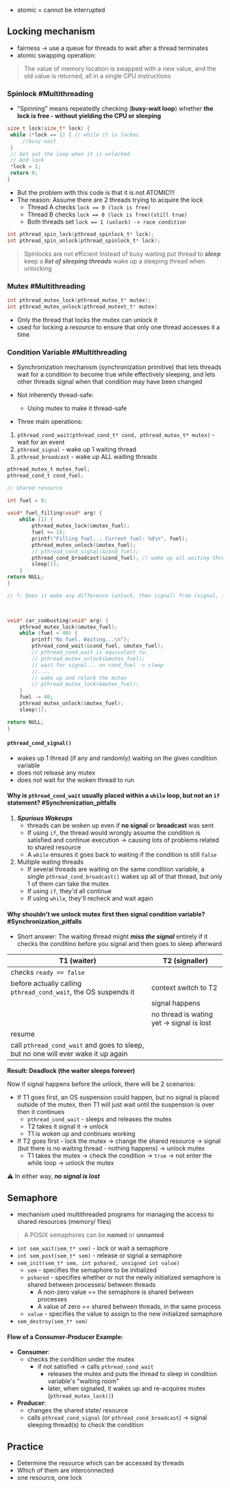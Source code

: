 - atomic = cannot be interrupted

## Locking mechanism
- fairness -> use a queue for threads to wait after a thread terminates
- atomic swapping operation:
> The value of memory location is swapped with a new value, and the old value is returned, all in a single CPU instructions
### Spinlock #Multithreading
- "Spinning" means repeatedly checking (**busy-wait loop**) whether **the lock is free - without yielding the CPU or sleeping**
```c
size_t lock(size_t* lock) {
 while (*lock == 1) { // while it is lockec
	 //busy wait
 }
 // Get out the loop when it is unlocked
 // And lock
 *lock = 1;
 return 0;
}
```
- But the problem with this code is that it is not ATOMIC!!!
- The reason: Assume there are 2 threads trying to acquire the lock
	- Thread A checks `lock == 0 (lock is free)`
	- Thread B checks `lock == 0 (lock is free)(still true)`
	- Both threads set `lock == 1 (unlock) -> race condition`

```c
int pthread_spin_lock(pthread_spinlock_t* lock);
int pthread_spin_unlock(pthread_spinlock_t* lock);
```

> Spinlocks are not efficient
> Instead of busy waiting
> 	 put thread to ***sleep***
> 	 keep a ***list of sleeping threads***
> 	 wake up a sleeping thread when unlocking

### Mutex #Multithreading 
```c
int pthread_mutex_lock(pthread_mutex_t* mutex);
int pthread_mutex_unlock(pthread_mutext_t* mutex)
```
- Only the thread that locks the mutex can unlock it
- used for locking a resource to ensure that only one thread accesses it a  time

### Condition Variable #Multithreading
- Synchronization mechanism (synchronization primitive) that lets threads wait for a condition to become true while effectively sleeping, and lets other threads signal when that condition may have been changed

- Not inherently thread-safe:
	- Using mutex to make it thread-safe
- Three main operations:
1. `pthread_cond_wait(pthread_cond_t* cond, pthread_mutex_t* mutex)` - wait for an event
2. `pthread_signal` - wake up 1 waiting thread
3. `pthread_broadcast` - wake up ALL waiting threads

```C
pthread_mutex_t mutex_fuel;
pthread_cond_t cond_fuel;

// Shared resource

int fuel = 0;
  
void* fuel_filling(void* arg) {
	while (1) {
		pthread_mutex_lock(&mutex_fuel);
		fuel += 15;
		printf("Filling fuel... Current fuel: %d\n", fuel);
		pthread_mutex_unlock(&mutex_fuel);
		// pthread_cond_signal(&cond_fuel);
		pthread_cond_broadcast(&cond_fuel); // wake up all waiting threads
		sleep(1);
	}
return NULL;
}

// ?: Does it make any difference (unlock, then signal) from (signal, then unlock)?

  

void* car_combusting(void* arg) {
	pthread_mutex_lock(&mutex_fuel);
	while (fuel < 40) {
		printf("No fuel. Waiting...\n");
		pthread_cond_wait(&cond_fuel, &mutex_fuel);
		// pthread_cond_wait is equivalent to:
		// pthread_mutex_unlock(&mutex_fuel);
		// wait for signal... on cond_fuel -> sleep
		//....
		// wake up and relock the mutex
		// pthread_mutex_lock(&mutex_fuel);
	}
	fuel -= 40;
	pthread_mutex_unlock(&mutex_fuel);
	sleep(1);

return NULL;
}
```

#### `pthread_cond_signal()`
- wakes up 1 thread (if any and randomly) waiting on the given condition variable
- does not release any mutex
- does not wait for the woken thread to run

#### Why is `pthread_cond_wait` usually placed within a `while` loop, but not an `if` statement? #Synchronization_pitfalls
1. ***Spurious Wakeups***
	- threads can be woken up even if **no signal** or **broadcast** was sent
	- If using `if`, the thread would wrongly assume the condition is satisfied and continue execution  -> causing lots of problems related to shared resource
	- A `while` ensures it goes back to waiting if the condition is still `false`
2. Multiple wating threads
	 - If several threads are waiting on the same condition variable, a single `pthread_cond_broadcast()` wakes up all of that thread, but only 1 of them can take the mutex
	 - If using `if`, they'd all continue 
	 - If using `while`, they'll recheck and wait again

#### Why shouldn't we unlock mutex first then signal condition variable? #Synchronization_pitfalls 
- Short answer: The waiting thread might ***miss the signal*** entirely if it checks the conditino before you signal and then goes to sleep afterward

| T1 (waiter)                                                                       | T2 (signaller)                            |
| --------------------------------------------------------------------------------- | ----------------------------------------- |
| checks `ready == false`                                                           |                                           |
| before actually calling `pthread_cond_wait`, the OS suspends it                   | context switch to T2                      |
|                                                                                   | signal happens                            |
|                                                                                   | no thread is wating yet -> signal is lost |
| resume                                                                            |                                           |
| call `pthread_cond_wait` and goes to sleep, but no one will ever wake it up again |                                           |
**Result: Deadlock (the waiter sleeps forever)**

Now if signal happens before the unlock, there will be 2 scenarios:
- If T1 goes first, an OS suspension could happen, but no signal is placed outside of the mutex, then T1 will just wait until the suspension is over then it continues
	- `pthread_cond_wait` - sleeps and releases the mutex
	- T2 takes it signal it -> unlock 
	- T1 is woken up and continues working
- If T2 goes first - lock the mutex -> change the shared resource -> signal (but there is no waiting thread - nothing happens) -> unlock mutex 
	- T1 takes the mutex -> check the condition -> `true` -> not enter the while loop -> unlock the mutex

⚠️ In either way, ***no signal is lost***

## Semaphore
- mechanism used multithreaded programs for managing the access to shared resources (memory/ files)

> A POSIX semaphores can be **named** or **unnamed**

- `int sem_wait(sem_t* sem)` - lock or wait a semaphore
- `int sem_post(sem_t* sem)` - release or signal a semaphore
- `sem_init(sem_t* sem, int pshared, unsigned int value)`
	- `sem` - specifies the semaphore to be initialized
	- `pshared` - specifies whether or not the newly initialized semaphore is shared between processes/ between threads
		- A non-zero value == the semaphore is shared between processes
		- A value of zero == shared between threads, in the same process
	- `value` - specifies the value to assign to the new initialized semaphore
- `sem_destroy(sem_t* sem)`
	



#### Flow of a Consumer-Producer Example:
- **Consumer**:
	- checks the condition under the mutex
		- if not satisfied -> calls `pthread_cond_wait`
			- releases the mutex and puts the thread to sleep in condition variable's "waiting room"
			- later, when signaled, it wakes up and re-acquires mutex (`pthread_mutex_lock()`)
- **Producer**:
	- changes the shared state/ resource
	- calls `pthread_cond_signal` (or `pthread_cond_broadcast`) -> signal sleeping thread(s) to check the condition

## Practice
- Determine the resource which can be accessed by threads
- Which of them are interconnected
- one resource, one lock